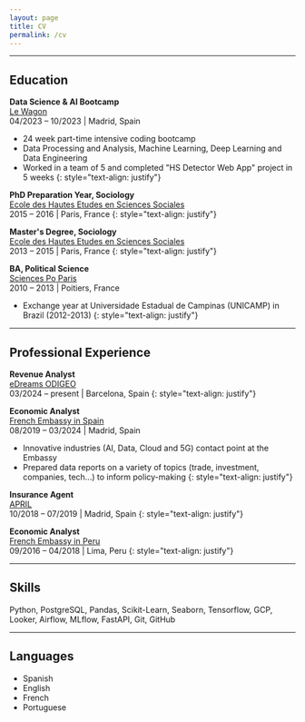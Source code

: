 ```yaml
---
layout: page
title: CV
permalink: /cv
---
```


---

## Education

**Data Science & AI Bootcamp** <br />
<a href="https://www.lewagon.com/" target="_blank">Le Wagon</a> <br />
04/2023 – 10/2023 | Madrid, Spain
- 24 week part-time intensive coding bootcamp
- Data Processing and Analysis, Machine Learning, Deep Learning and Data Engineering
- Worked in a team of 5 and completed "HS Detector Web App" project in 5 weeks
{: style="text-align: justify"}

**PhD Preparation Year, Sociology** <br />
<a href="https://www.ehess.fr/fr" target="_blank">Ecole des Hautes Etudes en Sciences Sociales</a> <br />
2015 – 2016 | Paris, France
{: style="text-align: justify"}

**Master's Degree, Sociology** <br />
<a href="https://www.ehess.fr/fr" target="_blank">Ecole des Hautes Etudes en Sciences Sociales</a> <br />
2013 – 2015 | Paris, France
{: style="text-align: justify"}

**BA, Political Science** <br />
<a href="https://www.sciencespo.fr/fr/" target="_blank">Sciences Po Paris</a> <br />
2010 – 2013 | Poitiers, France
- Exchange year at Universidade Estadual de Campinas (UNICAMP) in Brazil (2012-2013)
{: style="text-align: justify"}


---
## Professional Experience

**Revenue Analyst** <br />
<a href="https://www.edreamsodigeo.com/" target="_blank">eDreams ODIGEO</a> <br />
03/2024 – present | Barcelona, Spain
{: style="text-align: justify"}

**Economic Analyst** <br />
<a href="https://www.tresor.economie.gouv.fr/" target="_blank">French Embassy in Spain</a> <br />
08/2019 – 03/2024 | Madrid, Spain
- Innovative industries (AI, Data, Cloud and 5G) contact point at the Embassy
- Prepared data reports on a variety of topics (trade, investment, companies, tech...) to inform policy-making
{: style="text-align: justify"}

**Insurance Agent** <br />
<a href="https://www.april.com/en/" target="_blank">APRIL</a> <br />
10/2018 – 07/2019 | Madrid, Spain
{: style="text-align: justify"}

**Economic Analyst** <br />
<a href="https://www.tresor.economie.gouv.fr/" target="_blank">French Embassy in Peru</a> <br />
09/2016 – 04/2018 | Lima, Peru
{: style="text-align: justify"}

---
## Skills

Python, PostgreSQL, Pandas, Scikit-Learn, Seaborn, Tensorflow, GCP, Looker, Airflow, MLflow, FastAPI, Git, GitHub

---
## Languages

- Spanish
- English
- French
- Portuguese
